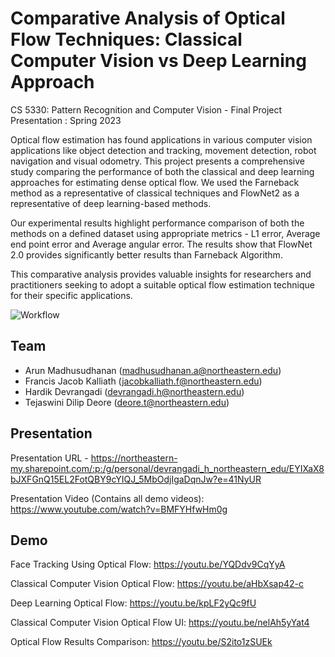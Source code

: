 
# Comparative Analysis of Optical Flow Techniques: Classical Computer Vision vs Deep Learning Approach
CS 5330: Pattern Recognition and Computer Vision - Final Project Presentation : Spring 2023

Optical flow estimation has found applications in various computer vision applications like object detection and tracking, movement detection, robot navigation and visual odometry. 
This project presents a comprehensive study comparing the performance of both the classical and deep learning approaches for estimating dense  optical flow. We used the Farneback method as a representative of classical techniques and FlowNet2 as a representative of deep learning-based methods. 

Our experimental results highlight performance comparison of both the methods on a defined dataset using appropriate metrics - L1 error, Average end point error and Average angular error. The results show that FlowNet 2.0 provides significantly better results than Farneback Algorithm. 

This comparative analysis provides valuable insights for researchers and practitioners seeking to adopt a suitable optical flow estimation technique for their specific applications.

![Workflow](https://i.imgur.com/Y94iPKT.png)


## Team

- Arun Madhusudhanan (madhusudhanan.a@northeastern.edu)
- Francis Jacob Kalliath (jacobkalliath.f@northeastern.edu)
- Hardik Devrangadi (devrangadi.h@northeastern.edu)
- Tejaswini Dilip Deore (deore.t@northeastern.edu)



## Presentation

Presentation URL - https://northeastern-my.sharepoint.com/:p:/g/personal/devrangadi_h_northeastern_edu/EYIXaX8bJXFGnQ15EL2FotQBY9cYIQJ_5MbOdjIgaDqnJw?e=41NyUR

Presentation Video (Contains all demo videos): https://www.youtube.com/watch?v=BMFYHfwHm0g
## Demo



Face Tracking Using Optical Flow: https://youtu.be/YQDdv9CqYyA

Classical Computer Vision Optical Flow: https://youtu.be/aHbXsap42-c

Deep Learning Optical Flow: https://youtu.be/kpLF2yQc9fU

Classical Computer Vision Optical Flow UI: https://youtu.be/nelAh5yYat4

Optical Flow Results Comparison: https://youtu.be/S2ito1zSUEk

